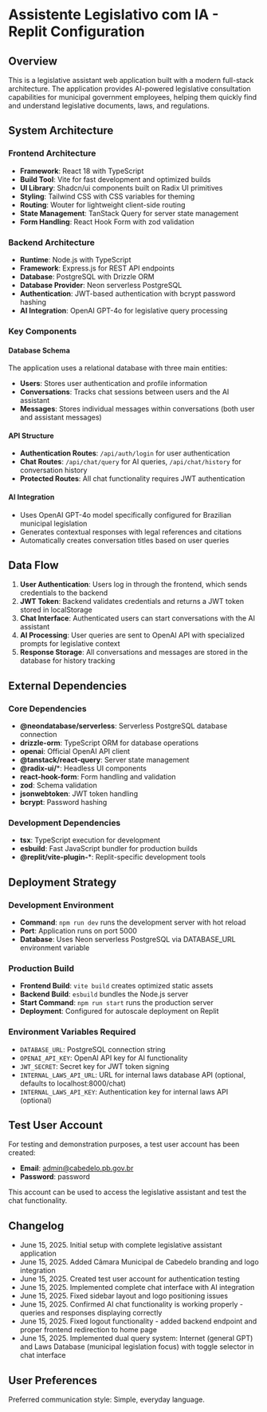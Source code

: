 # Assistente Legislativo com IA - Replit Configuration

## Overview

This is a legislative assistant web application built with a modern full-stack architecture. The application provides AI-powered legislative consultation capabilities for municipal government employees, helping them quickly find and understand legislative documents, laws, and regulations.

## System Architecture

### Frontend Architecture
- **Framework**: React 18 with TypeScript
- **Build Tool**: Vite for fast development and optimized builds
- **UI Library**: Shadcn/ui components built on Radix UI primitives
- **Styling**: Tailwind CSS with CSS variables for theming
- **Routing**: Wouter for lightweight client-side routing
- **State Management**: TanStack Query for server state management
- **Form Handling**: React Hook Form with zod validation

### Backend Architecture
- **Runtime**: Node.js with TypeScript
- **Framework**: Express.js for REST API endpoints
- **Database**: PostgreSQL with Drizzle ORM
- **Database Provider**: Neon serverless PostgreSQL
- **Authentication**: JWT-based authentication with bcrypt password hashing
- **AI Integration**: OpenAI GPT-4o for legislative query processing

### Key Components

#### Database Schema
The application uses a relational database with three main entities:
- **Users**: Stores user authentication and profile information
- **Conversations**: Tracks chat sessions between users and the AI assistant
- **Messages**: Stores individual messages within conversations (both user and assistant messages)

#### API Structure
- **Authentication Routes**: `/api/auth/login` for user authentication
- **Chat Routes**: `/api/chat/query` for AI queries, `/api/chat/history` for conversation history
- **Protected Routes**: All chat functionality requires JWT authentication

#### AI Integration
- Uses OpenAI GPT-4o model specifically configured for Brazilian municipal legislation
- Generates contextual responses with legal references and citations
- Automatically creates conversation titles based on user queries

## Data Flow

1. **User Authentication**: Users log in through the frontend, which sends credentials to the backend
2. **JWT Token**: Backend validates credentials and returns a JWT token stored in localStorage
3. **Chat Interface**: Authenticated users can start conversations with the AI assistant
4. **AI Processing**: User queries are sent to OpenAI API with specialized prompts for legislative context
5. **Response Storage**: All conversations and messages are stored in the database for history tracking

## External Dependencies

### Core Dependencies
- **@neondatabase/serverless**: Serverless PostgreSQL database connection
- **drizzle-orm**: TypeScript ORM for database operations
- **openai**: Official OpenAI API client
- **@tanstack/react-query**: Server state management
- **@radix-ui/***: Headless UI components
- **react-hook-form**: Form handling and validation
- **zod**: Schema validation
- **jsonwebtoken**: JWT token handling
- **bcrypt**: Password hashing

### Development Dependencies
- **tsx**: TypeScript execution for development
- **esbuild**: Fast JavaScript bundler for production builds
- **@replit/vite-plugin-***: Replit-specific development tools

## Deployment Strategy

### Development Environment
- **Command**: `npm run dev` runs the development server with hot reload
- **Port**: Application runs on port 5000
- **Database**: Uses Neon serverless PostgreSQL via DATABASE_URL environment variable

### Production Build
- **Frontend Build**: `vite build` creates optimized static assets
- **Backend Build**: `esbuild` bundles the Node.js server
- **Start Command**: `npm run start` runs the production server
- **Deployment**: Configured for autoscale deployment on Replit

### Environment Variables Required
- `DATABASE_URL`: PostgreSQL connection string
- `OPENAI_API_KEY`: OpenAI API key for AI functionality
- `JWT_SECRET`: Secret key for JWT token signing
- `INTERNAL_LAWS_API_URL`: URL for internal laws database API (optional, defaults to localhost:8000/chat)
- `INTERNAL_LAWS_API_KEY`: Authentication key for internal laws API (optional)

## Test User Account

For testing and demonstration purposes, a test user account has been created:
- **Email**: admin@cabedelo.pb.gov.br
- **Password**: password

This account can be used to access the legislative assistant and test the chat functionality.

## Changelog

- June 15, 2025. Initial setup with complete legislative assistant application
- June 15, 2025. Added Câmara Municipal de Cabedelo branding and logo integration
- June 15, 2025. Created test user account for authentication testing
- June 15, 2025. Implemented complete chat interface with AI integration
- June 15, 2025. Fixed sidebar layout and logo positioning issues
- June 15, 2025. Confirmed AI chat functionality is working properly - queries and responses displaying correctly
- June 15, 2025. Fixed logout functionality - added backend endpoint and proper frontend redirection to home page
- June 15, 2025. Implemented dual query system: Internet (general GPT) and Laws Database (municipal legislation focus) with toggle selector in chat interface

## User Preferences

Preferred communication style: Simple, everyday language.